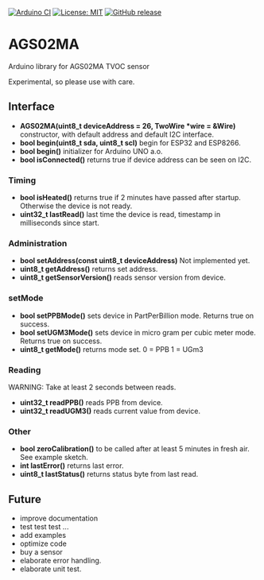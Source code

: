 [![Arduino CI](https://github.com/RobTillaart/AGS02MA/workflows/Arduino%20CI/badge.svg)](https://github.com/marketplace/actions/arduino_ci)
[![License: MIT](https://img.shields.io/badge/license-MIT-green.svg)](https://github.com/RobTillaart/AGS02MA/blob/master/LICENSE)
[![GitHub release](https://img.shields.io/github/release/RobTillaart/AGS02MA.svg?maxAge=3600)](https://github.com/RobTillaart/AGS02MA/releases)

# AGS02MA

Arduino library for AGS02MA TVOC sensor

Experimental, so please use with care.


## Interface

- **AGS02MA(uint8_t deviceAddress = 26, TwoWire \*wire = &Wire)** constructor, with default address and default I2C interface.
- **bool begin(uint8_t sda, uint8_t scl)** begin for ESP32 and ESP8266.
- **bool begin()** initializer for Arduino UNO a.o.
- **bool isConnected()** returns true if device address can be seen on I2C.


### Timing

- **bool isHeated()** returns true if 2 minutes have passed after startup. 
Otherwise the device is not ready.
- **uint32_t lastRead()** last time the device is read, timestamp in milliseconds since start.


### Administration

- **bool setAddress(const uint8_t deviceAddress)** Not implemented yet.
- **uint8_t getAddress()** returns set address.
- **uint8_t getSensorVersion()** reads sensor version from device.


### setMode

- **bool setPPBMode()** sets device in PartPerBillion mode. Returns true on success.
- **bool setUGM3Mode()** sets device in micro gram per cubic meter mode. Returns true on success.
- **uint8_t getMode()** returns mode set. 0 = PPB 1 = UGm3


### Reading

WARNING: Take at least 2 seconds between reads.

- **uint32_t readPPB()** reads PPB from device. 
- **uint32_t readUGM3()** reads current value from device. 


### Other

- **bool zeroCalibration()** to be called after at least 5 minutes in fresh air. 
See example sketch.
- **int lastError()** returns last error.
- **uint8_t lastStatus()** returns status byte from last read.


## Future

- improve documentation
- test test test ...
- add examples
- optimize code 
- buy a sensor
- elaborate error handling.
- elaborate unit test.



